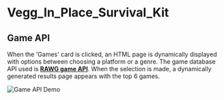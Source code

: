# Vegg_In_Place_Survival_Kit

## Game API
When the 'Games' card is clicked, an HTML page is dynamically displayed with options between choosing a platform or a genre. The game database API used is **[RAWG game API](https://rawg.io/)**. When the selection is made, a dynamically generated results page appears with the top 6 games. 

![Game API Demo](./assets/img/game-API-demo.gif)